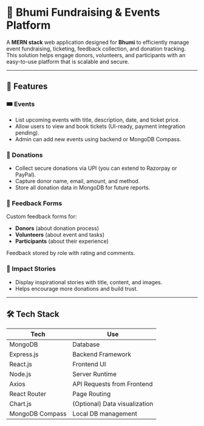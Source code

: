 # 📌 Bhumi Fundraising & Events Platform

A **MERN stack** web application designed for **Bhumi** to efficiently manage event fundraising, ticketing, feedback collection, and donation tracking. This solution helps engage donors, volunteers, and participants with an easy-to-use platform that is scalable and secure.

---

## 🚀 Features

### 🎟️ Events
- List upcoming events with title, description, date, and ticket price.
- Allow users to view and book tickets (UI-ready, payment integration pending).
- Admin can add new events using backend or MongoDB Compass.

### 💸 Donations
- Collect secure donations via UPI (you can extend to Razorpay or PayPal).
- Capture donor name, email, amount, and method.
- Store all donation data in MongoDB for future reports.

### 🧾 Feedback Forms
Custom feedback forms for:
- **Donors** (about donation process)
- **Volunteers** (about event and tasks)
- **Participants** (about their experience)

Feedback stored by role with rating and comments.

### 💬 Impact Stories
- Display inspirational stories with title, content, and images.
- Helps encourage more donations and build trust.

---

## 🛠️ Tech Stack

| Tech            | Use                           |
|-----------------|-------------------------------|
| MongoDB         | Database                      |
| Express.js      | Backend Framework             |
| React.js        | Frontend UI                   |
| Node.js         | Server Runtime                |
| Axios           | API Requests from Frontend    |
| React Router    | Page Routing                  |
| Chart.js        | (Optional) Data visualization |
| MongoDB Compass | Local DB management           |
